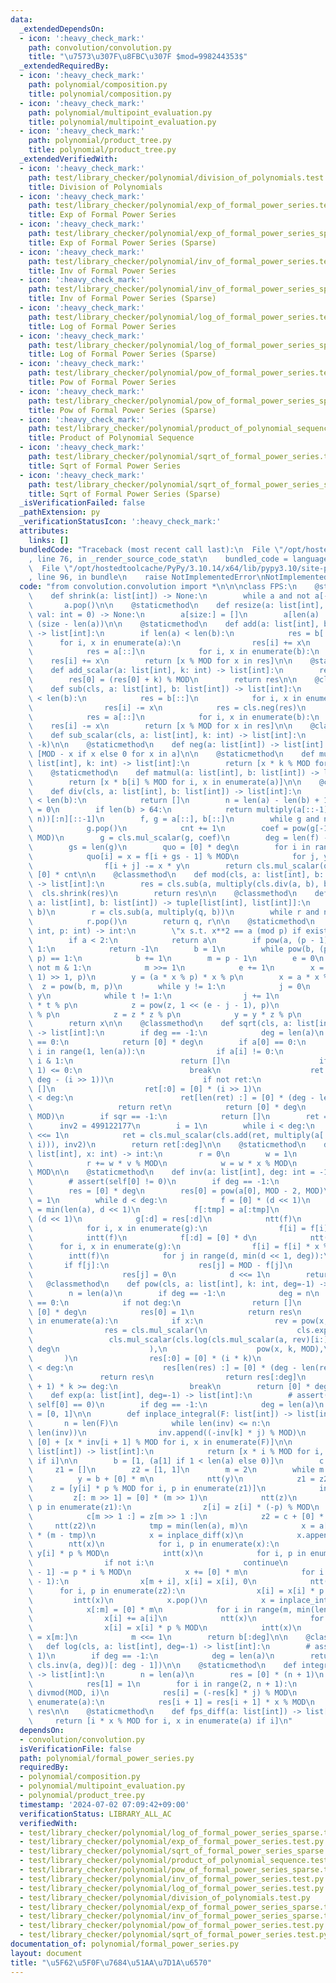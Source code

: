 ```yaml
---
data:
  _extendedDependsOn:
  - icon: ':heavy_check_mark:'
    path: convolution/convolution.py
    title: "\u7573\u307F\u8FBC\u307F $mod=998244353$"
  _extendedRequiredBy:
  - icon: ':heavy_check_mark:'
    path: polynomial/composition.py
    title: polynomial/composition.py
  - icon: ':heavy_check_mark:'
    path: polynomial/multipoint_evaluation.py
    title: polynomial/multipoint_evaluation.py
  - icon: ':heavy_check_mark:'
    path: polynomial/product_tree.py
    title: polynomial/product_tree.py
  _extendedVerifiedWith:
  - icon: ':heavy_check_mark:'
    path: test/library_checker/polynomial/division_of_polynomials.test.py
    title: Division of Polynomials
  - icon: ':heavy_check_mark:'
    path: test/library_checker/polynomial/exp_of_formal_power_series.test.py
    title: Exp of Formal Power Series
  - icon: ':heavy_check_mark:'
    path: test/library_checker/polynomial/exp_of_formal_power_series_sparse.test.py
    title: Exp of Formal Power Series (Sparse)
  - icon: ':heavy_check_mark:'
    path: test/library_checker/polynomial/inv_of_formal_power_series.test.py
    title: Inv of Formal Power Series
  - icon: ':heavy_check_mark:'
    path: test/library_checker/polynomial/inv_of_formal_power_series_sparse.test.py
    title: Inv of Formal Power Series (Sparse)
  - icon: ':heavy_check_mark:'
    path: test/library_checker/polynomial/log_of_formal_power_series.test.py
    title: Log of Formal Power Series
  - icon: ':heavy_check_mark:'
    path: test/library_checker/polynomial/log_of_formal_power_series_sparse.test.py
    title: Log of Formal Power Series (Sparse)
  - icon: ':heavy_check_mark:'
    path: test/library_checker/polynomial/pow_of_formal_power_series.test.py
    title: Pow of Formal Power Series
  - icon: ':heavy_check_mark:'
    path: test/library_checker/polynomial/pow_of_formal_power_series_sparse.test.py
    title: Pow of Formal Power Series (Sparse)
  - icon: ':heavy_check_mark:'
    path: test/library_checker/polynomial/product_of_polynomial_sequence.test.py
    title: Product of Polynomial Sequence
  - icon: ':heavy_check_mark:'
    path: test/library_checker/polynomial/sqrt_of_formal_power_series.test.py
    title: Sqrt of Formal Power Series
  - icon: ':heavy_check_mark:'
    path: test/library_checker/polynomial/sqrt_of_formal_power_series_sparse.test.py
    title: Sqrt of Formal Power Series (Sparse)
  _isVerificationFailed: false
  _pathExtension: py
  _verificationStatusIcon: ':heavy_check_mark:'
  attributes:
    links: []
  bundledCode: "Traceback (most recent call last):\n  File \"/opt/hostedtoolcache/PyPy/3.10.14/x64/lib/pypy3.10/site-packages/onlinejudge_verify/documentation/build.py\"\
    , line 76, in _render_source_code_stat\n    bundled_code = language.bundle(\n\
    \  File \"/opt/hostedtoolcache/PyPy/3.10.14/x64/lib/pypy3.10/site-packages/onlinejudge_verify/languages/python.py\"\
    , line 96, in bundle\n    raise NotImplementedError\nNotImplementedError\n"
  code: "from convolution.convolution import *\n\n\nclass FPS:\n    @staticmethod\n\
    \    def shrink(a: list[int]) -> None:\n        while a and not a[-1]:\n     \
    \       a.pop()\n\n    @staticmethod\n    def resize(a: list[int], size: int,\
    \ val: int = 0) -> None:\n        a[size:] = []\n        a[len(a) :] = [val] *\
    \ (size - len(a))\n\n    @staticmethod\n    def add(a: list[int], b: list[int])\
    \ -> list[int]:\n        if len(a) < len(b):\n            res = b[::]\n      \
    \      for i, x in enumerate(a):\n                res[i] += x\n        else:\n\
    \            res = a[::]\n            for i, x in enumerate(b):\n            \
    \    res[i] += x\n        return [x % MOD for x in res]\n\n    @staticmethod\n\
    \    def add_scalar(a: list[int], k: int) -> list[int]:\n        res = a[:]\n\
    \        res[0] = (res[0] + k) % MOD\n        return res\n\n    @classmethod\n\
    \    def sub(cls, a: list[int], b: list[int]) -> list[int]:\n        if len(a)\
    \ < len(b):\n            res = b[::]\n            for i, x in enumerate(a):\n\
    \                res[i] -= x\n            res = cls.neg(res)\n        else:\n\
    \            res = a[::]\n            for i, x in enumerate(b):\n            \
    \    res[i] -= x\n        return [x % MOD for x in res]\n\n    @classmethod\n\
    \    def sub_scalar(cls, a: list[int], k: int) -> list[int]:\n        return cls.add_scalar(a,\
    \ -k)\n\n    @staticmethod\n    def neg(a: list[int]) -> list[int]:\n        return\
    \ [MOD - x if x else 0 for x in a]\n\n    @staticmethod\n    def mul_scalar(a:\
    \ list[int], k: int) -> list[int]:\n        return [x * k % MOD for x in a]\n\n\
    \    @staticmethod\n    def matmul(a: list[int], b: list[int]) -> list[int]:\n\
    \        return [x * b[i] % MOD for i, x in enumerate(a)]\n\n    @classmethod\n\
    \    def div(cls, a: list[int], b: list[int]) -> list[int]:\n        if len(a)\
    \ < len(b):\n            return []\n        n = len(a) - len(b) + 1\n        cnt\
    \ = 0\n        if len(b) > 64:\n            return multiply(a[::-1][:n], cls.inv(b[::-1],\
    \ n))[:n][::-1]\n        f, g = a[::], b[::]\n        while g and not g[-1]:\n\
    \            g.pop()\n            cnt += 1\n        coef = pow(g[-1], MOD - 2,\
    \ MOD)\n        g = cls.mul_scalar(g, coef)\n        deg = len(f) - len(g) + 1\n\
    \        gs = len(g)\n        quo = [0] * deg\n        for i in range(deg)[::-1]:\n\
    \            quo[i] = x = f[i + gs - 1] % MOD\n            for j, y in enumerate(g):\n\
    \                f[i + j] -= x * y\n        return cls.mul_scalar(quo, coef) +\
    \ [0] * cnt\n\n    @classmethod\n    def mod(cls, a: list[int], b: list[int])\
    \ -> list[int]:\n        res = cls.sub(a, multiply(cls.div(a, b), b))\n      \
    \  cls.shrink(res)\n        return res\n\n    @classmethod\n    def divmod(cls,\
    \ a: list[int], b: list[int]) -> tuple[list[int], list[int]]:\n        q = cls.div(a,\
    \ b)\n        r = cls.sub(a, multiply(q, b))\n        while r and not r[-1]:\n\
    \            r.pop()\n        return q, r\n\n    @staticmethod\n    def mod_sqrt(a:\
    \ int, p: int) -> int:\n        \"x s.t. x**2 == a (mod p) if exist else -1\"\n\
    \        if a < 2:\n            return a\n        if pow(a, (p - 1) >> 1, p) !=\
    \ 1:\n            return -1\n        b = 1\n        while pow(b, (p - 1) >> 1,\
    \ p) == 1:\n            b += 1\n        m = p - 1\n        e = 0\n        while\
    \ not m & 1:\n            m >>= 1\n            e += 1\n        x = pow(a, (m -\
    \ 1) >> 1, p)\n        y = (a * x % p) * x % p\n        x = a * x % p\n      \
    \  z = pow(b, m, p)\n        while y != 1:\n            j = 0\n            t =\
    \ y\n            while t != 1:\n                j += 1\n                t = t\
    \ * t % p\n            z = pow(z, 1 << (e - j - 1), p)\n            x = x * z\
    \ % p\n            z = z * z % p\n            y = y * z % p\n            e = j\n\
    \        return x\n\n    @classmethod\n    def sqrt(cls, a: list[int], deg=-1)\
    \ -> list[int]:\n        if deg == -1:\n            deg = len(a)\n        if len(a)\
    \ == 0:\n            return [0] * deg\n        if a[0] == 0:\n            for\
    \ i in range(1, len(a)):\n                if a[i] != 0:\n                    if\
    \ i & 1:\n                        return []\n                    if deg - (i >>\
    \ 1) <= 0:\n                        break\n                    ret = cls.sqrt(a[i:],\
    \ deg - (i >> 1))\n                    if not ret:\n                        return\
    \ []\n                    ret[:0] = [0] * (i >> 1)\n                    if len(ret)\
    \ < deg:\n                        ret[len(ret) :] = [0] * (deg - len(ret))\n \
    \                   return ret\n            return [0] * deg\n        sqr = cls.mod_sqrt(a[0],\
    \ MOD)\n        if sqr == -1:\n            return []\n        ret = [sqr]\n  \
    \      inv2 = 499122177\n        i = 1\n        while i < deg:\n            i\
    \ <<= 1\n            ret = cls.mul_scalar(cls.add(ret, multiply(a[:i], cls.inv(ret,\
    \ i))), inv2)\n        return ret[:deg]\n\n    @staticmethod\n    def eval(a:\
    \ list[int], x: int) -> int:\n        r = 0\n        w = 1\n        for v in a:\n\
    \            r += w * v % MOD\n            w = w * x % MOD\n        return r %\
    \ MOD\n\n    @staticmethod\n    def inv(a: list[int], deg: int = -1) -> list[int]:\n\
    \        # assert(self[0] != 0)\n        if deg == -1:\n            deg = len(a)\n\
    \        res = [0] * deg\n        res[0] = pow(a[0], MOD - 2, MOD)\n        d\
    \ = 1\n        while d < deg:\n            f = [0] * (d << 1)\n            tmp\
    \ = min(len(a), d << 1)\n            f[:tmp] = a[:tmp]\n            g = [0] *\
    \ (d << 1)\n            g[:d] = res[:d]\n            ntt(f)\n            ntt(g)\n\
    \            for i, x in enumerate(g):\n                f[i] = f[i] * x % MOD\n\
    \            intt(f)\n            f[:d] = [0] * d\n            ntt(f)\n      \
    \      for i, x in enumerate(g):\n                f[i] = f[i] * x % MOD\n    \
    \        intt(f)\n            for j in range(d, min(d << 1, deg)):\n         \
    \       if f[j]:\n                    res[j] = MOD - f[j]\n                else:\n\
    \                    res[j] = 0\n            d <<= 1\n        return res\n\n \
    \   @classmethod\n    def pow(cls, a: list[int], k: int, deg=-1) -> list[int]:\n\
    \        n = len(a)\n        if deg == -1:\n            deg = n\n        if k\
    \ == 0:\n            if not deg:\n                return []\n            res =\
    \ [0] * deg\n            res[0] = 1\n            return res\n        for i, x\
    \ in enumerate(a):\n            if x:\n                rev = pow(x, MOD - 2, MOD)\n\
    \                res = cls.mul_scalar(\n                    cls.exp(\n       \
    \                 cls.mul_scalar(cls.log(cls.mul_scalar(a, rev)[i:], deg), k),\
    \ deg\n                    ),\n                    pow(x, k, MOD),\n         \
    \       )\n                res[:0] = [0] * (i * k)\n                if len(res)\
    \ < deg:\n                    res[len(res) :] = [0] * (deg - len(res))\n     \
    \               return res\n                return res[:deg]\n            if (i\
    \ + 1) * k >= deg:\n                break\n        return [0] * deg\n\n    @staticmethod\n\
    \    def exp(a: list[int], deg=-1) -> list[int]:\n        # assert(not self or\
    \ self[0] == 0)\n        if deg == -1:\n            deg = len(a)\n        inv\
    \ = [0, 1]\n\n        def inplace_integral(F: list[int]) -> list[int]:\n     \
    \       n = len(F)\n            while len(inv) <= n:\n                j, k = divmod(MOD,\
    \ len(inv))\n                inv.append((-inv[k] * j) % MOD)\n            return\
    \ [0] + [x * inv[i + 1] % MOD for i, x in enumerate(F)]\n\n        def inplace_diff(F:\
    \ list[int]) -> list[int]:\n            return [x * i % MOD for i, x in enumerate(F)\
    \ if i]\n\n        b = [1, (a[1] if 1 < len(a) else 0)]\n        c = [1]\n   \
    \     z1 = []\n        z2 = [1, 1]\n        m = 2\n        while m < deg:\n  \
    \          y = b + [0] * m\n            ntt(y)\n            z1 = z2\n        \
    \    z = [y[i] * p % MOD for i, p in enumerate(z1)]\n            intt(z)\n   \
    \         z[: m >> 1] = [0] * (m >> 1)\n            ntt(z)\n            for i,\
    \ p in enumerate(z1):\n                z[i] = z[i] * (-p) % MOD\n            intt(z)\n\
    \            c[m >> 1 :] = z[m >> 1 :]\n            z2 = c + [0] * m\n       \
    \     ntt(z2)\n            tmp = min(len(a), m)\n            x = a[:tmp] + [0]\
    \ * (m - tmp)\n            x = inplace_diff(x)\n            x.append(0)\n    \
    \        ntt(x)\n            for i, p in enumerate(x):\n                x[i] =\
    \ y[i] * p % MOD\n            intt(x)\n            for i, p in enumerate(b):\n\
    \                if not i:\n                    continue\n                x[i\
    \ - 1] -= p * i % MOD\n            x += [0] * m\n            for i in range(m\
    \ - 1):\n                x[m + i], x[i] = x[i], 0\n            ntt(x)\n      \
    \      for i, p in enumerate(z2):\n                x[i] = x[i] * p % MOD\n   \
    \         intt(x)\n            x.pop()\n            x = inplace_integral(x)\n\
    \            x[:m] = [0] * m\n            for i in range(m, min(len(a), m << 1)):\n\
    \                x[i] += a[i]\n            ntt(x)\n            for i, p in enumerate(y):\n\
    \                x[i] = x[i] * p % MOD\n            intt(x)\n            b[m:]\
    \ = x[m:]\n            m <<= 1\n        return b[:deg]\n\n    @classmethod\n \
    \   def log(cls, a: list[int], deg=-1) -> list[int]:\n        # assert(a[0] ==\
    \ 1)\n        if deg == -1:\n            deg = len(a)\n        return cls.integral(multiply(cls.fps_diff(a),\
    \ cls.inv(a, deg))[: deg - 1])\n\n    @staticmethod\n    def integral(a: list[int])\
    \ -> list[int]:\n        n = len(a)\n        res = [0] * (n + 1)\n        if n:\n\
    \            res[1] = 1\n        for i in range(2, n + 1):\n            j, k =\
    \ divmod(MOD, i)\n            res[i] = (-res[k] * j) % MOD\n        for i, x in\
    \ enumerate(a):\n            res[i + 1] = res[i + 1] * x % MOD\n        return\
    \ res\n\n    @staticmethod\n    def fps_diff(a: list[int]) -> list[int]:\n   \
    \     return [i * x % MOD for i, x in enumerate(a) if i]\n"
  dependsOn:
  - convolution/convolution.py
  isVerificationFile: false
  path: polynomial/formal_power_series.py
  requiredBy:
  - polynomial/composition.py
  - polynomial/multipoint_evaluation.py
  - polynomial/product_tree.py
  timestamp: '2024-07-02 07:09:42+09:00'
  verificationStatus: LIBRARY_ALL_AC
  verifiedWith:
  - test/library_checker/polynomial/log_of_formal_power_series_sparse.test.py
  - test/library_checker/polynomial/exp_of_formal_power_series.test.py
  - test/library_checker/polynomial/sqrt_of_formal_power_series_sparse.test.py
  - test/library_checker/polynomial/product_of_polynomial_sequence.test.py
  - test/library_checker/polynomial/pow_of_formal_power_series_sparse.test.py
  - test/library_checker/polynomial/inv_of_formal_power_series.test.py
  - test/library_checker/polynomial/log_of_formal_power_series.test.py
  - test/library_checker/polynomial/division_of_polynomials.test.py
  - test/library_checker/polynomial/exp_of_formal_power_series_sparse.test.py
  - test/library_checker/polynomial/inv_of_formal_power_series_sparse.test.py
  - test/library_checker/polynomial/pow_of_formal_power_series.test.py
  - test/library_checker/polynomial/sqrt_of_formal_power_series.test.py
documentation_of: polynomial/formal_power_series.py
layout: document
title: "\u5F62\u5F0F\u7684\u51AA\u7D1A\u6570"
---
```

